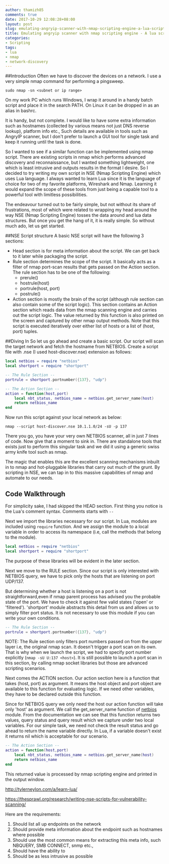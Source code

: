 ```yaml
---
author: thamizh85
comments: true
date: 2017-10-29 12:08:28+08:00
layout: post
slug: emulating-angryip-scanner-with-nmap-scripting-engine-a-lua-scripting-primer
title: Emulating angryip scanner with nmap scripting engine - A lua scripting primer
categories:
- Scripting
tags:
- lua
- nmap
- network-discovery
---
```

##Introduction
Often we have to discover the devices on a network. I use a very simple nmap command for performing a pingsweep. 

`sudo nmap -sn <subnet or ip range>`

On my work PC which runs Windows, I wrap it around in a handy batch script and place it in the search PATH. On Linux it can be dropped in as an alias in bashrc.

It is handy, but not complete. I would like to have some extra information such as hostnames (collected by various means not just DNS reverse lookup), platform info etc., Such details are available in tools such as AngryIP scanner, but I don't prefer to launch a GUI tool for single task and keep it running until the task is done. 

So I wanted to see if a similar function can be implemented using nmap script. There are existing scripts in nmap which performs advanced discovery and reconnaissance, but I wanted something lightweight, one which is least intrusive and outputs results in the format I desire. So I decided to try writing my own script in NSE (Nmap Scripting Engine) which uses Lua language. I always wanted to learn Lua since it is the language of choice for two of my favorite platforms, Wireshark and Nmap. Learning it would expand the scope of these tools from just being a capable tool to a powerful tool with limitless possibilities. 

The endeavour turned out to be fairly simple, but not without its share of frustrations, most of which were related to wrapping my head around the way NSE (Nmap Scripting Engine) tosses the data around and lua data structures. But once you get the hang of it, it is really simple. So without much ado, let us get started.

##NSE Script structure
A basic NSE script will have the following 3 sections: 
- Head section is for meta information about the script. We can get back to it later while packaging the script. 
- Rule section determines the scope of the script. It basically acts as a filter of nmap port-scan results that gets passed on the Action section. The rule section has to be one of the following:
  - prerule()
  - hostrule(host)
  - portrule(host, port)
  - postrule()
- Action section is mostly the brain of the script (although rule section can also contain some of the script logic). This section contains an Action section which reads data from the nmap scanning engine and carries out the script logic. The value returned by this function is also printed on the screen and captured by other nmap output methods. Note that this script is executed iteratively over either list of hosts or a list of (host, port) tuples. 

##Diving In
So let us go ahead and create a basic script. Our script will scan the target network and fetch the hostname from NETBIOS. Create a script file with .nse (I used host-discover.nse) extension as follows:

```lua
local netbios = require "netbios"
local shortport = require "shortport"

-- The Rule Section --
portrule = shortport.portnumber({137}, "udp")

-- The Action Section --
action = function(host,port)
    local nbt_status, netbios_name = netbios.get_server_name(host)
    return netbios_name
end
```
Now run this script against your local network as below:

`nmap --script host-discover.nse 10.1.1.0/24 -sU -p 137`

There you go, you have your very own NETBIOS scanner, all in just 7 lines of code. Now give that a moment to sink in. There are standalone tools that exists just to perform this singular task and we did it using a generic swiss army knife tool such as nmap. 

The magic that enables this are the excellent scanning mechanisms inbuilt in to nmap and hot-pluggable libraries that carry out much of the grunt. By scripting in NSE, we can tap in to this massive capabilities of nmap and automate to our needs.

## Code Walkthrough
For simplicity sake, I had skipped the HEAD section. First thing you notice is the  Lua's comment syntax. Comments starts with `--`

Next we import the libraries necessary for our script. In Lua, modules are included using `require` function. And we assign the module to a local variable in order to access its namespace (i.e, call the methods that belong to the module). 

```lua
local netbios = require "netbios"
local shortport = require "shortport"
```
The purpose of these libraries will be evident in the later section. 

Next we move to the RULE section. Since our script is only interested with NETBIOS query, we have to pick only the hosts that are listening on port UDP/137.

But determining whether a host is listening on a port is not straightforward,even if nmap parent process has advised you the probable state of the port. We have to check it against few valid states ('open' or 'filtered'). 'shortport' module abstracts this detail from us and allows us to simply filter port status. It is not necessary to use this  module if you can write your own conditions.

```lua
-- The Rule Section --
portrule = shortport.portnumber({137}, "udp")
```
NOTE: The Rule section only filters port numbers passed on from the upper layer i.e, the original nmap scan. It doesn't trigger a port scan on its own. That is why when we launch the script, we had to specify port number explicitly (`nmap -sU U:137 <host>`). It is still possible to launch a port scan in this section, by calling nmap socket libraries but those are advanced scripting scenarios.

Next comes the ACTION section. Our action section here is a function that takes (host, port) as argument. It means the host object and port object are available to this function for evaluating logic. If we need other variables, they have to be declared outside this function.

Since for NETBIOS query we only need the host our action function will take only 'host' as argument. We call the get_server_name function of [netbios](https://nmap.org/nsedoc/lib/netbios.html#get_server_name) module. From the documentation we can see that this function returns two values, query status and query result which we capture under two local variables. For our simple task, we need not check the result status and go ahead to return the name variable directly. In Lua, if a variable doesn't exist it returns nil which is acceptable for our scenario.
```lua
-- The Action Section --
action = function(host,port)
    local nbt_status, netbios_name = netbios.get_server_name(host)
    return netbios_name
end
```
This returned value is processed by nmap scripting engine and printed in the output window. 

http://tylerneylon.com/a/learn-lua/

https://thesprawl.org/research/writing-nse-scripts-for-vulnerability-scanning/



Here are the requirements:
1) Should list all up endpoints on the network
2) Should provide meta information about the endpoint such as hostnames where possible
3) Should use the most common means for extracting this meta info, such NBQUERY, SMB CONNECT, snmp etc.,
4) Should have the ability to 
2) Should be as less intrusive as possible